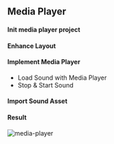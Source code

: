 ## Media Player

#### Init media player project

#### Enhance Layout

#### Implement Media Player
- Load Sound with Media Player
- Stop & Start Sound

#### Import Sound Asset

#### Result
![media-player](https://user-images.githubusercontent.com/27923352/193832925-a22ff14c-9dda-4919-8bf9-82cabd12bb77.png)
